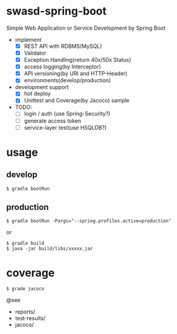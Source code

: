 swasd-spring-boot
===

Simple Web Application or Service Development by Spring Boot

- implement
  - [x] REST API with RDBMS(MySQL)
  - [x] Validator
  - [x] Exception Handling(return 40x/50x Status)
  - [x] access logging(by Interceptor)
  - [x] API versioning(by URI and HTTP-Header)
  - [x] environments(develop/production)

- development support
  - [x] hot deploy
  - [x] Unittest and Coverage(by Jacoco) sample

- TODO:
  - [ ] login / auth  (use Spring-Security?)
  - [ ] generate access token
  - [ ] service-layer test(use HSQLDB?)

# usage

## develop

```
$ gradle bootRun
```

## production

```
$ gradle bootRun -Pargs="--spring.profiles.active=production"
```

or

```
$ gradle build
$ java -jar build/libs/xxxxx.jar
```

# coverage

```
$ grade jacoco
```

@see
* reports/
* test-results/
* jacoco/
